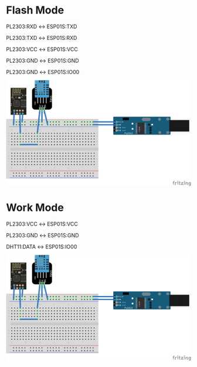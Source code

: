 # Flash Mode

PL2303:RXD ↔ ESP01S:TXD

PL2303:TXD ↔ ESP01S:RXD

PL2303:VCC ↔ ESP01S:VCC

PL2303:GND ↔ ESP01S:GND

PL2303:GND ↔ ESP01S:IO00

![false mode](./flash-mode.png)

# Work Mode

PL2303:VCC ↔ ESP01S:VCC

PL2303:GND ↔ ESP01S:GND

DHT11:DATA ↔ ESP01S:IO00

![work mode](./work-mode.png)
